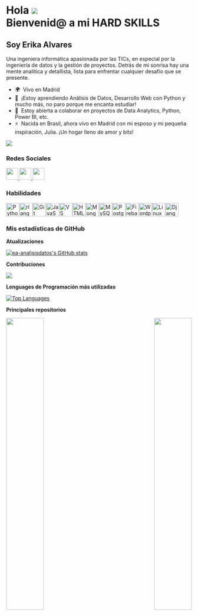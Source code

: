 Hola ![](https://user-images.githubusercontent.com/18350557/176309783-0785949b-9127-417c-8b55-ab5a4333674e.gif) <br>
Bienvenid@ a mi HARD SKILLS
=====================================================================================================================================

Soy Erika Alvares    
---------------------------

Una ingeniera informática apasionada por las TICs, en especial por la ingeniería de datos y la gestión de proyectos. Detrás de mi sonrisa hay una mente analítica y detallista, lista para enfrentar cualquier desafío que se presente.

* 🌍  Vivo en Madrid
* 🧠  ¡Estoy aprendiendo Análisis de Datos, Desarrollo Web con Python y mucho más, no paro porque me encanta estudiar!
* 🤝  Estoy abierta a colaborar en proyectos de Data Analytics, Python, Power BI, etc.
* ⚡  Nacida en Brasil, ahora vivo en Madrid con mi esposo y mi pequeña inspiración, Julia. ¡Un hogar lleno de amor y bits!

<a href="https://www.github.com/ea-analisisdatos" target="_blank" rel="noreferrer"><img
src="https://img.shields.io/github/followers/ea-analisisdatos?logo=github&style=for-the-badge&color=a855f7&labelColor=1c1917" /></a>

### Redes Sociales

<p align="left"> <a href="https://www.github.com/ea-analisisdatos" target="_blank" rel="noreferrer"> <picture> <source media="(prefers-color-scheme: dark)" srcset="https://raw.githubusercontent.com/danielcranney/readme-generator/main/public/icons/socials/github-dark.svg" /> <source media="(prefers-color-scheme: light)" srcset="https://raw.githubusercontent.com/danielcranney/readme-generator/main/public/icons/socials/github.svg" /> <img src="https://raw.githubusercontent.com/danielcranney/readme-generator/main/public/icons/socials/github.svg" width="32" height="32" /> </picture> </a> <a href="https://www.linkedin.com/in/erikaalvares" target="_blank" rel="noreferrer"> <picture> <source media="(prefers-color-scheme: dark)" srcset="https://raw.githubusercontent.com/danielcranney/readme-generator/main/public/icons/socials/linkedin-dark.svg" /> <source media="(prefers-color-scheme: light)" srcset="https://raw.githubusercontent.com/danielcranney/readme-generator/main/public/icons/socials/linkedin.svg" /> <img src="https://raw.githubusercontent.com/danielcranney/readme-generator/main/public/icons/socials/linkedin.svg" width="32" height="32" /> </picture> </a> <a href="https://www.erikaalvares.es" target="_blank" rel="noreferrer"> <picture> <source media="(prefers-color-scheme: dark)" srcset="https://raw.githubusercontent.com/danielcranney/readme-generator/main/public/icons/socials/rss-dark.svg" /> <source media="(prefers-color-scheme: light)" srcset="https://raw.githubusercontent.com/danielcranney/readme-generator/main/public/icons/socials/rss.svg" /> <img src="https://raw.githubusercontent.com/danielcranney/readme-generator/main/public/icons/socials/rss.svg" width="32" height="32" /> </picture> </a></p>

### Habilidades


<p align="left">
<a href="https://www.python.org/" target="_blank" rel="noreferrer"><img src="https://raw.githubusercontent.com/danielcranney/readme-generator/main/public/icons/skills/python-colored.svg" width="36" height="36" alt="Python" /></a><a href="https://www.r-project.org/" target="_blank" rel="noreferrer"><img src="https://raw.githubusercontent.com/danielcranney/readme-generator/main/public/icons/skills/rlang-colored.svg" width="36" height="36" alt="rlang" /></a><a href="https://git-scm.com/" target="_blank" rel="noreferrer"><img src="https://raw.githubusercontent.com/danielcranney/readme-generator/main/public/icons/skills/git-colored.svg" width="36" height="36" alt="Git" /></a><a href="https://developer.mozilla.org/en-US/docs/Web/JavaScript" target="_blank" rel="noreferrer"><img src="https://raw.githubusercontent.com/danielcranney/readme-generator/main/public/icons/skills/javascript-colored.svg" width="36" height="36" alt="JavaScript" /></a><a href="https://code.visualstudio.com/" target="_blank" rel="noreferrer"><img src="https://raw.githubusercontent.com/danielcranney/readme-generator/main/public/icons/skills/visualstudiocode.svg" width="36" height="36" alt="VS Code" /></a><a href="https://developer.mozilla.org/en-US/docs/Glossary/HTML5" target="_blank" rel="noreferrer"><img src="https://raw.githubusercontent.com/danielcranney/readme-generator/main/public/icons/skills/html5-colored.svg" width="36" height="36" alt="HTML5" /></a><a href="https://www.mongodb.com/" target="_blank" rel="noreferrer"><img src="https://raw.githubusercontent.com/danielcranney/readme-generator/main/public/icons/skills/mongodb-colored.svg" width="36" height="36" alt="MongoDB" /></a><a href="https://www.mysql.com/" target="_blank" rel="noreferrer"><img src="https://raw.githubusercontent.com/danielcranney/readme-generator/main/public/icons/skills/mysql-colored.svg" width="36" height="36" alt="MySQL" /></a><a href="https://www.postgresql.org/" target="_blank" rel="noreferrer"><img src="https://raw.githubusercontent.com/danielcranney/readme-generator/main/public/icons/skills/postgresql-colored.svg" width="36" height="36" alt="PostgreSQL" /></a><a href="https://firebase.google.com/" target="_blank" rel="noreferrer"><img src="https://raw.githubusercontent.com/danielcranney/readme-generator/main/public/icons/skills/firebase-colored.svg" width="36" height="36" alt="Firebase" /></a><a href="https://wordpress.com" target="_blank" rel="noreferrer"><img src="https://raw.githubusercontent.com/danielcranney/readme-generator/main/public/icons/skills/wordpress-colored.svg" width="36" height="36" alt="Wordpress" /></a><a href="https://www.linux.org" target="_blank" rel="noreferrer"><img src="https://raw.githubusercontent.com/danielcranney/readme-generator/main/public/icons/skills/linux-colored.svg" width="36" height="36" alt="Linux" /></a><a href="https://www.djangoproject.com/" target="_blank" rel="noreferrer"><img src="https://raw.githubusercontent.com/danielcranney/readme-generator/main/public/icons/skills/django-colored.svg" width="36" height="36" alt="Django" /></a>
</p>

### Mis estadísticas de GitHub

<b>Atualizaciones</b>

<a href="http://www.github.com/ea-analisisdatos"><img src="https://github-readme-stats.vercel.app/api?username=ea-analisisdatos&show_icons=true&hide=&count_private=true&title_color=000000&text_color=ffffff&icon_color=a855f7&bg_color=1c1917&hide_border=true&show_icons=true" alt="ea-analisisdatos's GitHub stats" /></a>

<b>Contribuciones</b>

<a href="http://www.github.com/ea-analisisdatos"><img src="https://github-readme-streak-stats.herokuapp.com/?user=ea-analisisdatos&stroke=ffffff&background=1c1917&ring=000000&fire=000000&currStreakNum=ffffff&currStreakLabel=000000&sideNums=ffffff&sideLabels=ffffff&dates=ffffff&hide_border=true" /></a>

<b>Lenguages de Programación más utilizadas</b>

<a href="https://github.com/ea-analisisdatos" align="left"><img src="https://github-readme-stats.vercel.app/api/top-langs/?username=ea-analisisdatos&langs_count=10&title_color=000000&text_color=ffffff&icon_color=a855f7&bg_color=1c1917&hide_border=true&locale=en&custom_title=Top%20%Languages" alt="Top Languages" /></a>

<b>Principales repositorios</b>

<div width="100%" align="center"><a href="https://github.com/ea-analisisdatos/ea-analisisdatos" align="left"><img align="left" width="45%" src="https://github-readme-stats.vercel.app/api/pin/?username=ea-analisisdatos&repo=ea-analisisdatos&title_color=000000&text_color=ffffff&icon_color=a855f7&bg_color=1c1917&hide_border=true&locale=en" /></a><a href="https://github.com/ea-analisisdatos/proyectos" align="right"><img align="right" width="45%" src="https://github-readme-stats.vercel.app/api/pin/?username=ea-analisisdatos&repo=proyectos&title_color=000000&text_color=ffffff&icon_color=a855f7&bg_color=1c1917&hide_border=true&locale=en" /></a></div><br /><br /><br /><br /><br /><br /><br />
